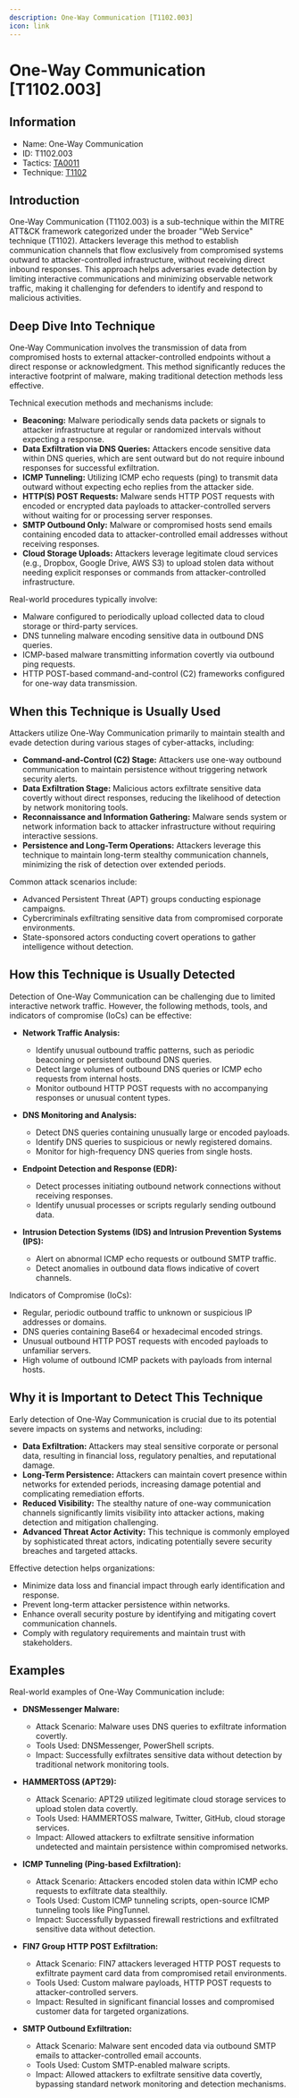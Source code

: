 ```yaml
---
description: One-Way Communication [T1102.003]
icon: link
---
```


# One-Way Communication [T1102.003]

## Information

- Name: One-Way Communication
- ID: T1102.003
- Tactics: [TA0011](../TA0011/TA0011.md)
- Technique: [T1102](./T1102.md)

## Introduction

One-Way Communication (T1102.003) is a sub-technique within the MITRE ATT&CK framework categorized under the broader "Web Service" technique (T1102). Attackers leverage this method to establish communication channels that flow exclusively from compromised systems outward to attacker-controlled infrastructure, without receiving direct inbound responses. This approach helps adversaries evade detection by limiting interactive communications and minimizing observable network traffic, making it challenging for defenders to identify and respond to malicious activities.

## Deep Dive Into Technique

One-Way Communication involves the transmission of data from compromised hosts to external attacker-controlled endpoints without a direct response or acknowledgment. This method significantly reduces the interactive footprint of malware, making traditional detection methods less effective.

Technical execution methods and mechanisms include:

- **Beaconing:** Malware periodically sends data packets or signals to attacker infrastructure at regular or randomized intervals without expecting a response.
- **Data Exfiltration via DNS Queries:** Attackers encode sensitive data within DNS queries, which are sent outward but do not require inbound responses for successful exfiltration.
- **ICMP Tunneling:** Utilizing ICMP echo requests (ping) to transmit data outward without expecting echo replies from the attacker side.
- **HTTP(S) POST Requests:** Malware sends HTTP POST requests with encoded or encrypted data payloads to attacker-controlled servers without waiting for or processing server responses.
- **SMTP Outbound Only:** Malware or compromised hosts send emails containing encoded data to attacker-controlled email addresses without receiving responses.
- **Cloud Storage Uploads:** Attackers leverage legitimate cloud services (e.g., Dropbox, Google Drive, AWS S3) to upload stolen data without needing explicit responses or commands from attacker-controlled infrastructure.

Real-world procedures typically involve:

- Malware configured to periodically upload collected data to cloud storage or third-party services.
- DNS tunneling malware encoding sensitive data in outbound DNS queries.
- ICMP-based malware transmitting information covertly via outbound ping requests.
- HTTP POST-based command-and-control (C2) frameworks configured for one-way data transmission.

## When this Technique is Usually Used

Attackers utilize One-Way Communication primarily to maintain stealth and evade detection during various stages of cyber-attacks, including:

- **Command-and-Control (C2) Stage:** Attackers use one-way outbound communication to maintain persistence without triggering network security alerts.
- **Data Exfiltration Stage:** Malicious actors exfiltrate sensitive data covertly without direct responses, reducing the likelihood of detection by network monitoring tools.
- **Reconnaissance and Information Gathering:** Malware sends system or network information back to attacker infrastructure without requiring interactive sessions.
- **Persistence and Long-Term Operations:** Attackers leverage this technique to maintain long-term stealthy communication channels, minimizing the risk of detection over extended periods.

Common attack scenarios include:

- Advanced Persistent Threat (APT) groups conducting espionage campaigns.
- Cybercriminals exfiltrating sensitive data from compromised corporate environments.
- State-sponsored actors conducting covert operations to gather intelligence without detection.

## How this Technique is Usually Detected

Detection of One-Way Communication can be challenging due to limited interactive network traffic. However, the following methods, tools, and indicators of compromise (IoCs) can be effective:

- **Network Traffic Analysis:**

  - Identify unusual outbound traffic patterns, such as periodic beaconing or persistent outbound DNS queries.
  - Detect large volumes of outbound DNS queries or ICMP echo requests from internal hosts.
  - Monitor outbound HTTP POST requests with no accompanying responses or unusual content types.

- **DNS Monitoring and Analysis:**

  - Detect DNS queries containing unusually large or encoded payloads.
  - Identify DNS queries to suspicious or newly registered domains.
  - Monitor for high-frequency DNS queries from single hosts.

- **Endpoint Detection and Response (EDR):**

  - Detect processes initiating outbound network connections without receiving responses.
  - Identify unusual processes or scripts regularly sending outbound data.

- **Intrusion Detection Systems (IDS) and Intrusion Prevention Systems (IPS):**
  - Alert on abnormal ICMP echo requests or outbound SMTP traffic.
  - Detect anomalies in outbound data flows indicative of covert channels.

Indicators of Compromise (IoCs):

- Regular, periodic outbound traffic to unknown or suspicious IP addresses or domains.
- DNS queries containing Base64 or hexadecimal encoded strings.
- Unusual outbound HTTP POST requests with encoded payloads to unfamiliar servers.
- High volume of outbound ICMP packets with payloads from internal hosts.

## Why it is Important to Detect This Technique

Early detection of One-Way Communication is crucial due to its potential severe impacts on systems and networks, including:

- **Data Exfiltration:** Attackers may steal sensitive corporate or personal data, resulting in financial loss, regulatory penalties, and reputational damage.
- **Long-Term Persistence:** Attackers can maintain covert presence within networks for extended periods, increasing damage potential and complicating remediation efforts.
- **Reduced Visibility:** The stealthy nature of one-way communication channels significantly limits visibility into attacker actions, making detection and mitigation challenging.
- **Advanced Threat Actor Activity:** This technique is commonly employed by sophisticated threat actors, indicating potentially severe security breaches and targeted attacks.

Effective detection helps organizations:

- Minimize data loss and financial impact through early identification and response.
- Prevent long-term attacker persistence within networks.
- Enhance overall security posture by identifying and mitigating covert communication channels.
- Comply with regulatory requirements and maintain trust with stakeholders.

## Examples

Real-world examples of One-Way Communication include:

- **DNSMessenger Malware:**

  - Attack Scenario: Malware uses DNS queries to exfiltrate information covertly.
  - Tools Used: DNSMessenger, PowerShell scripts.
  - Impact: Successfully exfiltrates sensitive data without detection by traditional network monitoring tools.

- **HAMMERTOSS (APT29):**

  - Attack Scenario: APT29 utilized legitimate cloud storage services to upload stolen data covertly.
  - Tools Used: HAMMERTOSS malware, Twitter, GitHub, cloud storage services.
  - Impact: Allowed attackers to exfiltrate sensitive information undetected and maintain persistence within compromised networks.

- **ICMP Tunneling (Ping-based Exfiltration):**

  - Attack Scenario: Attackers encoded stolen data within ICMP echo requests to exfiltrate data stealthily.
  - Tools Used: Custom ICMP tunneling scripts, open-source ICMP tunneling tools like PingTunnel.
  - Impact: Successfully bypassed firewall restrictions and exfiltrated sensitive data without detection.

- **FIN7 Group HTTP POST Exfiltration:**

  - Attack Scenario: FIN7 attackers leveraged HTTP POST requests to exfiltrate payment card data from compromised retail environments.
  - Tools Used: Custom malware payloads, HTTP POST requests to attacker-controlled servers.
  - Impact: Resulted in significant financial losses and compromised customer data for targeted organizations.

- **SMTP Outbound Exfiltration:**
  - Attack Scenario: Malware sent encoded data via outbound SMTP emails to attacker-controlled email accounts.
  - Tools Used: Custom SMTP-enabled malware scripts.
  - Impact: Allowed attackers to exfiltrate sensitive data covertly, bypassing standard network monitoring and detection mechanisms.
